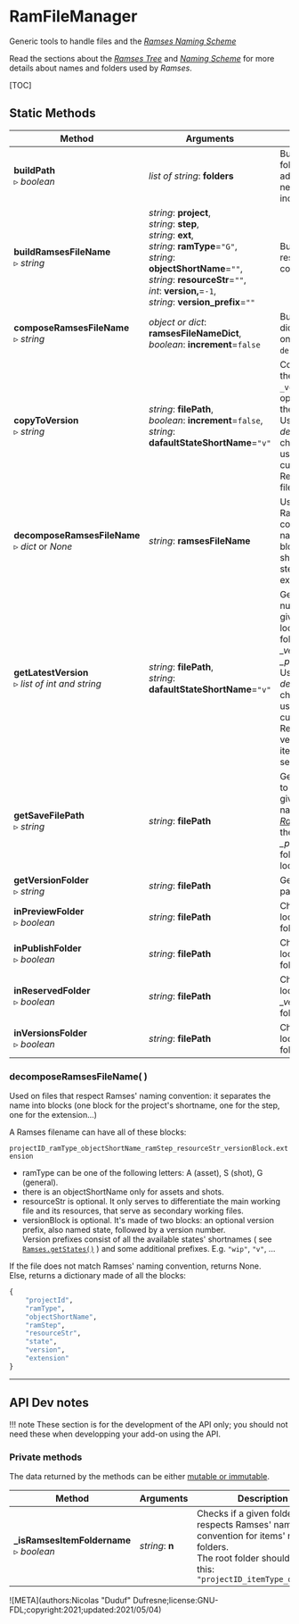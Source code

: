 # RamFileManager

Generic tools to handle files and the [*Ramses Naming Scheme*](../../files/naming.md)

Read the sections about the *[Ramses Tree](../../files/tree.md)* and *[Naming Scheme](../../files/naming.md)* for more details about names and folders used by *Ramses*.

[TOC]

## Static Methods

| Method | Arguments | Description |
| --- | --- | --- |
| **buildPath**<br />▹ *boolean* | *list of string*: **folders** | Builds a path with a list of folder names or subpaths, adding the `"/"` only if needed. Paths never include any trailing `"/"` |
| **buildRamsesFileName**<br />▹ *string* | *string*: **project**,<br />*string*: **step**,<br />*string*: **ext**,<br />*string*: **ramType**=`"G"`,<br />*string*: **objectShortName**=`""`,<br />*string*: **resourceStr**=`""`,<br />*int*: **version,**=`-1`,<br />*string*: **version_prefix**=`""` | Builds a filename respecting Ramses' naming conventions. |
| **composeRamsesFileName**<br />▹ *string* | *object or dict*: **ramsesFileNameDict**,<br />*boolean*: **increment**=`false` | Builds a filename from a dict or object similar as the one returned by `decomposeRamsesFileName()`. |
| **copyToVersion**<br />▹ *string* | *string*: **filePath**,<br />*boolean*: **increment**=`false`,<br />*string*: **dafaultStateShortName**=`"v"` | Copies the given file inside the corresponding `_versions` subfolder, optionnaly incrementing the version number.<br />Use *defaultStateShortName* to change the state to be used if not found in the current or previous version.<br />Returns the path to the new file. |
| **decomposeRamsesFileName**<br />▹ *dict* or *None* | *string*: **ramsesFileName** | Used on files that respect Ramses' naming convention: it separates the name into blocks (one block for the project's shortname, one for the step, one for the extension...). |
| **getLatestVersion**<br />▹ *list of int and string* | *string*: **filePath**,<br />*string*: **dafaultStateShortName**=`"v"` | Gets the latest version number and state for the given file, which can be located either in the main folder or one of the *_versions*, *_preview* or *_published* subfolder.<br />Use *defaultStateShortName* to change the state to be used if not found in the current or previous version.<br />Returns a list with the version number as first item, and the state as second item. |
| **getSaveFilePath**<br />▹ *string* | *string*: **filePath** | Gets and returns the path to be used to save the file given as argument, with a name respecting the [*Ramses Naming Scheme*](../../files/naming.md). If the file is in a *_versions*, *_preview* or *_published* folder, the save file is located in the parent folder. |
| **getVersionFolder**<br />▹ *string* | *string*: **filePath** | Gets the *_versions* folder path for any given file. |
| **inPreviewFolder**<br />▹ *boolean* | *string*: **filePath** | Checks if a given file is located in a *_preview* folder. |
| **inPublishFolder**<br />▹ *boolean* | *string*: **filePath** | Checks if a given file is located in a *_published* folder. |
| **inReservedFolder**<br />▹ *boolean* | *string*: **filePath** | Checks if a given file is located in a *_published* or *_versions* or *_preview* folder. |
| **inVersionsFolder**<br />▹ *boolean* | *string*: **filePath** | Checks if a given file is located in a *_versions* folder. |

### decomposeRamsesFileName( )

Used on files that respect Ramses' naming convention: it separates the name into blocks (one block for the project's shortname, one for the step, one for the extension...)

A Ramses filename can have all of these blocks:

`projectID_ramType_objectShortName_ramStep_resourceStr_versionBlock.extension`

- ramType can be one of the following letters: A (asset), S (shot), G (general).
- there is an objectShortName only for assets and shots.
- resourceStr is optional. It only serves to differentiate the main working file and its resources, that serve as secondary working files.
- versionBlock is optional. It's made of two blocks: an optional version prefix, also named state, followed by a version number.  
    Version prefixes consist of all the available states' shortnames ( see [`Ramses.getStates()`](ramses.md) ) and some additional prefixes. E.g. `"wip"`, `"v"`, ...

If the file does not match Ramses' naming convention, returns None.  
Else, returns a dictionary made of all the blocks:

```py
{
    "projectId",
    "ramType",
    "objectShortName",
    "ramStep",
    "resourceStr",
    "state",
    "version",
    "extension"
}
```
____

## API Dev notes

!!! note
    These section is for the development of the API only; you should not need these when developping your add-on using the API.

### Private methods

The data returned by the methods can be either [mutable or immutable](implementation.md#accessing-the-data).

| Method | Arguments | Description |
| --- | --- | --- |
| **_isRamsesItemFoldername**<br />▹ *boolean* | *string*: **n** | Checks if a given folder respects Ramses' naming convention for items' root folders.<br />The root folder should look like this:<br />`"projectID_itemType_objectID"` |

![META](authors:Nicolas "Duduf" Dufresne;license:GNU-FDL;copyright:2021;updated:2021/05/04)
